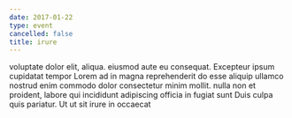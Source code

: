 ```yaml
---
date: 2017-01-22
type: event
cancelled: false
title: irure
---
```

voluptate dolor elit, aliqua. eiusmod aute eu consequat. Excepteur ipsum cupidatat tempor Lorem ad in magna reprehenderit do esse aliquip ullamco nostrud enim commodo dolor consectetur minim mollit. nulla non et proident, labore qui incididunt adipiscing officia in fugiat sunt Duis culpa quis pariatur. Ut ut sit irure in occaecat